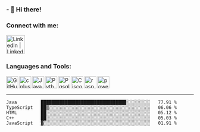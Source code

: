 ### - 🏮 Hi there!

### Connect with me:

[<img align="left" alt="LinkedIn | LinkedIn" width="50px" src="https://cdn.jsdelivr.net/npm/simple-icons@v3/icons/linkedin.svg" />][linkedin]



<br />
<br />
<br />


### Languages and Tools:

<img align="left" alt="GitHub" width="32px" src="https://cdn.jsdelivr.net/npm/simple-icons@3.12.3/icons/github.svg"/>
<img align="left" alt="cplusplus" width="32px" src="https://cdn.jsdelivr.net/npm/simple-icons@3.12.3/icons/cplusplus.svg" />
<img align="left" alt="Java" width="32px" src="https://cdn.jsdelivr.net/npm/simple-icons@3.12.3/icons/java.svg" />
<img align="left" alt="Python" width="32px" src="https://cdn.jsdelivr.net/npm/simple-icons@3.12.3/icons/python.svg" />
<img align="left" alt="Pgsql" width="32px" src="https://cdn.jsdelivr.net/npm/simple-icons@3.12.3/icons/postgresql.svg" />
<img align="left" alt="Cisco" width="32px" src="https://cdn.jsdelivr.net/npm/simple-icons@3.12.3/icons/cisco.svg" />
<img align="left" alt="raspberry" width="32px" src="https://cdn.jsdelivr.net/npm/simple-icons@3.12.3/icons/raspberrypi.svg" />
<img align="left" alt="powershell" width="32px" src="https://cdn.jsdelivr.net/npm/simple-icons@3.12.3/icons/powershell.svg" />




<br />
<br />

---

<!--START_SECTION:waka-->
```text
Java         ████████████████████████████████░░░░░░░░░   77.91 % 
TypeScript   ██▒░░░░░░░░░░░░░░░░░░░░░░░░░░░░░░░░░░░░░░   06.06 % 
HTML         ██░░░░░░░░░░░░░░░░░░░░░░░░░░░░░░░░░░░░░░░   05.12 % 
C++          ██░░░░░░░░░░░░░░░░░░░░░░░░░░░░░░░░░░░░░░░   05.03 % 
JavaScript   ▓░░░░░░░░░░░░░░░░░░░░░░░░░░░░░░░░░░░░░░░░   01.91 % 
```
<!--END_SECTION:waka-->


[linkedin]: https://www.linkedin.com/in/mohamed-elh/

